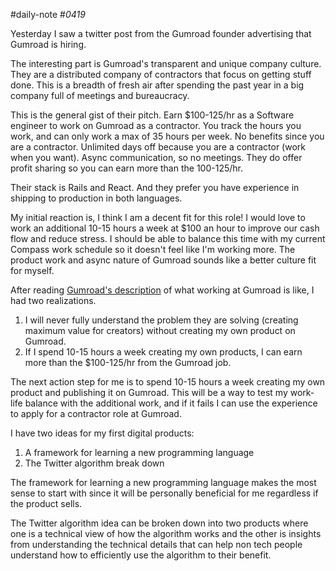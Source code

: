 #daily-note
#_0419_ 

Yesterday I saw a twitter post from the Gumroad founder advertising that Gumroad is hiring.

The interesting part is Gumroad's transparent and unique company culture. They are a distributed company of contractors that focus on getting stuff done. This is a breadth of fresh air after spending the past year in a big company full of meetings and bureaucracy.

This is the general gist of their pitch. Earn $100-125/hr as a Software engineer to work on Gumroad as a contractor. You track the hours you work, and can only work a max of 35 hours per week. No benefits since you are a contractor. Unlimited days off because you are a contractor (work when you want). Async communication, so no meetings. They do offer profit sharing so you can earn more than the 100-125/hr.

Their stack is Rails and React. And they prefer you have experience in shipping to production in both languages.

My initial reaction is, I think I am a decent fit for this role! I would love to work an additional 10-15 hours a week at $100 an hour to improve our cash flow and reduce stress. I should be able to balance this time with my current Compass work schedule so it doesn't feel like I'm working more. The product work and async nature of Gumroad sounds like a better culture fit for myself.

After reading [Gumroad's description](https://gumroad.notion.site/What-does-working-at-Gumroad-feel-like-7d9fd1c9548245a58afe5569d76a7960) of what working at Gumroad is like, I had two realizations. 
1. I will never fully understand the problem they are solving (creating maximum value for creators) without creating my own product on Gumroad. 
2. If I spend 10-15 hours a week creating my own products, I can earn more than the $100-125/hr from the Gumroad job.

The next action step for me is to spend 10-15 hours a week creating my own product and publishing it on Gumroad. This will be a way to test my work-life balance with the additional work, and if it fails I can use the experience to apply for a contractor role at Gumroad.

I have two ideas for my first digital products:
1. A framework for learning a new programming language
2. The Twitter algorithm break down

The framework for learning a new programming language makes the most sense to start with since it will be personally beneficial for me regardless if the product sells.

The Twitter algorithm idea can be broken down into two products where one is a technical view of how the algorithm works and the other is insights from understanding the technical details that can help non tech people understand how to efficiently use the algorithm to their benefit.